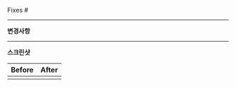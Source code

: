 Fixes #

<!-- 이 PR이 해결하는 이슈 번호를 적어주세요. 예: Fixes #123 -->

---

**변경사항**

<!-- 주요 변경사항을 간단히 설명해주세요. -->

---

**스크린샷**

| Before | After |
|--------|-------|
|        |       |

<!-- 변경 전/후 스크린샷을 첨부해주세요. 필요시 이미지를 드래그&드롭 하세요. -->
